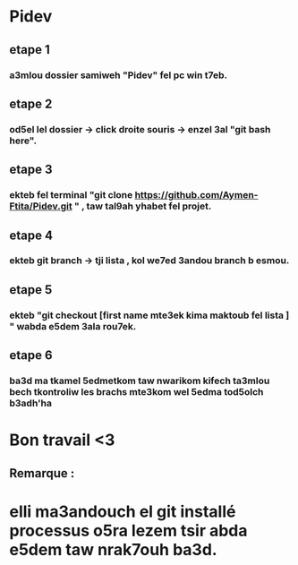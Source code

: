# Pidev

## etape 1
 ### a3mlou dossier samiweh "Pidev" fel pc win t7eb.
## etape 2
 ### od5el lel dossier -> click droite souris -> enzel 3al "git bash here".
## etape 3
 ### ekteb fel terminal "git clone https://github.com/Aymen-Ftita/Pidev.git " , taw tal9ah yhabet fel projet.
## etape 4
 ### ekteb git branch -> tji lista , kol we7ed 3andou branch b esmou.
## etape 5
 ### ekteb "git checkout [first name mte3ek kima maktoub fel lista ] " wabda e5dem 3ala rou7ek.
## etape 6
 ### ba3d ma tkamel 5edmetkom taw nwarikom kifech ta3mlou bech tkontroliw les brachs mte3kom wel 5edma tod5olch b3adh'ha 
 
# Bon travail <3


## Remarque :
 # elli ma3andouch el git installé processus o5ra lezem tsir abda e5dem taw nrak7ouh ba3d.
